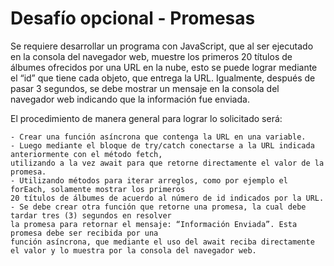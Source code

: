 # Desafío opcional - Promesas

Se requiere desarrollar un programa con JavaScript, que al ser ejecutado en la consola del
navegador web, muestre los primeros 20 títulos de álbumes ofrecidos por una URL en la nube,
esto se puede lograr mediante el “id” que tiene cada objeto, que entrega la URL.
Igualmente, después de pasar 3 segundos, se debe mostrar un mensaje en la consola del
navegador web indicando que la información fue enviada.

El procedimiento de manera general para lograr lo solicitado será:

    - Crear una función asíncrona que contenga la URL en una variable.
    - Luego mediante el bloque de try/catch conectarse a la URL indicada anteriormente con el método fetch, 
    utilizando a la vez await para que retorne directamente el valor de la promesa.
    - Utilizando métodos para iterar arreglos, como por ejemplo el forEach, solamente mostrar los primeros 
    20 títulos de álbumes de acuerdo al número de id indicados por la URL.
    - Se debe crear otra función que retorne una promesa, la cual debe tardar tres (3) segundos en resolver 
    la promesa para retornar el mensaje: “Información Enviada”. Esta promesa debe ser recibida por una 
    función asíncrona, que mediante el uso del await reciba directamente el valor y lo muestra por la consola del navegador web.
